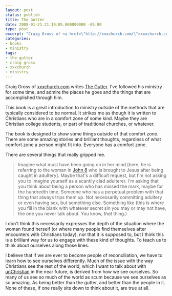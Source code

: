 ```yaml
---
layout: post
status: publish
title: The Gutter
date: 2008-01-21 21:19:05.000000000 -05:00
type: post
excerpt: "Craig Gross of <a href=\"http://xxxchurch.com/\">xxxchurch.com</a> writes <a href=\"http://www.amazon.com/gp/redirect.html?ie=UTF8&amp;location=http%3A%2F%2Fwww.amazon.com%2FGutter-Where-Life-Meant-Lived%2Fdp%2F0976035707%3Fie%3DUTF8%26s%3Dbooks%26qid%3D1200721422%26sr%3D8-1&amp;tag=jonathanstega-20&amp;linkCode=ur2&amp;camp=1789&amp;creative=9325\">The Gutter</a>. I've followed his ministry for some time, and admire the places he goes and the things that are accomplished through him."
categories:
- books
- ministry
tags:
- the gutter
- craig gross
- xxxchurch
- ministry
---
```

Craig Gross of <a href="http://xxxchurch.com/">xxxchurch.com</a> writes <a href="http://www.amazon.com/gp/redirect.html?ie=UTF8&amp;location=http%3A%2F%2Fwww.amazon.com%2FGutter-Where-Life-Meant-Lived%2Fdp%2F0976035707%3Fie%3DUTF8%26s%3Dbooks%26qid%3D1200721422%26sr%3D8-1&amp;tag=jonathanstega-20&amp;linkCode=ur2&amp;camp=1789&amp;creative=9325">The Gutter</a>. I've followed his ministry for some time, and admire the places he goes and the things that are accomplished through him.

This book is a great introduction to ministry outside of the methods that are typically considered to be normal. It strikes me as though it is written to Christians who are in a comfort zone of some kind. Maybe they are Christian college students, or part of traditional churches, or whatever.

The book is designed to show some things outside of that comfort zone. There are some amazing stories and brilliant thoughts, regardless of what comfort zone a person might fit into. Everyone has a comfort zone.

There are several things that really gripped me.
<blockquote>Imagine what must have been going on in her mind [here, he is referring to the woman in <a href="http://www.biblegateway.com/passage/?search=john%208&amp;version=31">John 8</a> who is brought to Jesus after being caught in adultery]. Maybe that's a difficult request, but I'm not asking you to imagine yourself as a scantily clad adulterer. I'm asking that you think about being a person who has missed the mark, maybe for the hundredth time. Someone who has a perpetual problem with that thing that always trips them up. Not necessarily committing adultery or even having sex, but something else. Something like (this is where you fill in the blank with whatever secret sin you may or may not have, the one you never talk about. You know, <em>that</em> thing.)</blockquote>
I don't think this necessarily expresses the depth of the situation where the woman found herself (or where many people find themselves after encounters with Christians today), nor that it is supposed to, but I think this is a brilliant way for us to engage with these kind of thoughts. To teach us to think about ourselves along those lines.

I believe that if we are ever to become people of reconciliation, we have to learn how to see ourselves differently. Much of the issue with the way Christians see the rest of the world, which I want to talk about with <a href="http://www.amazon.com/gp/redirect.html?ie=UTF8&amp;location=http%3A%2F%2Fwww.amazon.com%2FunChristian-Generation-Really-Christianity-Matters%2Fdp%2F0801013003%3Fie%3DUTF8%26s%3Dbooks%26qid%3D1200280977%26sr%3D8-1&amp;tag=jonathanstega-20&amp;linkCode=ur2&amp;camp=1789&amp;creative=9325">unChristian</a> in the near future, is derived from how we see ourselves. So many of us see so much of the world as scum because we see ourselves as so amazing. As being better than the gutter, and better than the people in it. None of these, if one really sits down to think about it, are true at all.
